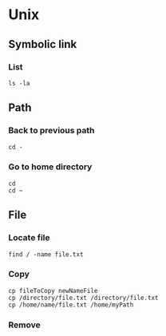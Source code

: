 # Unix
## Symbolic link
### List  
```ls -la ```
## Path
### Back to previous path
```cd -```
### Go to home directory
```
cd 
cd ~
```
## File
### Locate file
```find / -name file.txt```
### Copy
```
cp fileToCopy newNameFile
cp /directory/file.txt /directory/file.txt
cp /home/name/file.txt /home/myPath
```
### Remove
